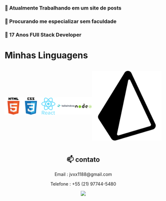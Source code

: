 <h3> 🔭 Atualmente Trabalhando em um site de posts</h3>
<h3> 🤔 Procurando me especializar sem faculdade</h3>
<h3> 💬 17 Anos FUll Stack Developer</h3>


<h1>Minhas Linguagens</h1>


  <div style="display: flex; justify-content: space-around; align-items: center; flex-wrap: nowrap;">
<p><img style="display: block;"  src="./icons/html.svg"></p>
    <p><img style="display: block;" src="./icons/css.svg"></p>
    <p><img style="display: block;" src="./icons/react-original-wordmark.svg"></p>
   <p ><img src="./icons/tailwind.svg"></p>
  <p ><img src="./icons/node.svg"></p>
   <p><img src="./icons/prisma.svg"></p>
  </div>









<div align="center">
  <h2 >📫 contato</h2> 
<p>Email : jvxx1188@gmail.com</p>
<p>Telefone : +55 (21) 97744-5480</p>
<a target="_blank" href="https://www.linkedin.com/in/jos%C3%A9-dami%C3%A3o-b8b3b5258/"> <img src="https://img.shields.io/badge/LinkedIn-0077B5?style=for-the-badge&logo=linkedin&logoColor=white"></img></a>
</div>

<!--falta adicionar meus projetos, adicionar um sobre mim melhor e talvez ajeitar as linguagens-->


